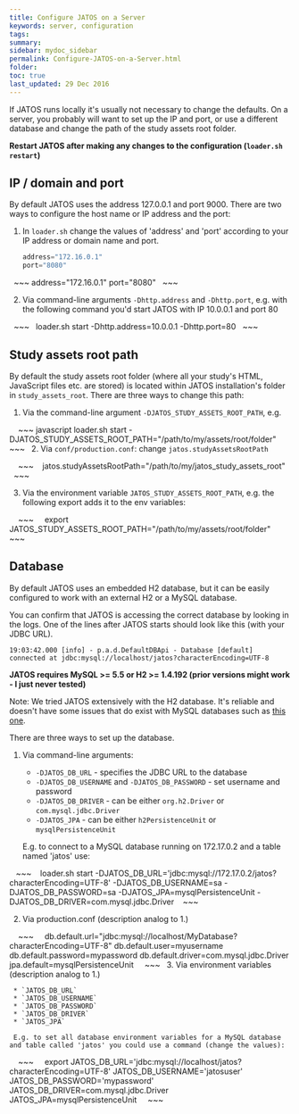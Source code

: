 ```yaml
---
title: Configure JATOS on a Server
keywords: server, configuration
tags:
summary:
sidebar: mydoc_sidebar
permalink: Configure-JATOS-on-a-Server.html
folder:
toc: true
last_updated: 29 Dec 2016
---
```


If JATOS runs locally it's usually not necessary to change the defaults. On a server, you probably will want to set up the IP and port, or use a different database and change the path of the study assets root folder.

**Restart JATOS after making any changes to the configuration (`loader.sh restart`)**

## IP / domain and port

By default JATOS uses the address 127.0.0.1 and port 9000. There are two ways to configure the host name or IP address and the port:

1. In `loader.sh` change the values of 'address' and 'port' according to your IP address or domain name and port.

   ~~~ javascript
   address="172.16.0.1"
   port="8080"
   ~~~

   ~~~ 
   address="172.16.0.1"
   port="8080"
   ~~~
  
2. Via command-line arguments `-Dhttp.address` and `-Dhttp.port`, e.g. with the following command you'd start JATOS with IP 10.0.0.1 and port 80

   ~~~
   loader.sh start -Dhttp.address=10.0.0.1 -Dhttp.port=80
   ~~~
     
## Study assets root path

By default the study assets root folder (where all your study's HTML, JavaScript files etc. are stored) is located within JATOS installation's folder in `study_assets_root`. There are three ways to change this path:

  1. Via the command-line argument `-DJATOS_STUDY_ASSETS_ROOT_PATH`, e.g. 

     ~~~ javascript
     loader.sh start -DJATOS_STUDY_ASSETS_ROOT_PATH="/path/to/my/assets/root/folder"
     ~~~
  
  2. Via `conf/production.conf`: change `jatos.studyAssetsRootPath`

     ~~~
     jatos.studyAssetsRootPath="/path/to/my/jatos_study_assets_root"
     ~~~
     
  3. Via the environment variable `JATOS_STUDY_ASSETS_ROOT_PATH`, e.g. the following export adds it to the env variables: 

     ~~~
     export JATOS_STUDY_ASSETS_ROOT_PATH="/path/to/my/assets/root/folder"
     ~~~
     
## Database

By default JATOS uses an embedded H2 database, but it can be easily configured to work with an external H2 or a MySQL database. 

You can confirm that JATOS is accessing the correct database by looking in the logs. One of the lines after JATOS starts should look like this (with your JDBC URL).

~~~
19:03:42.000 [info] - p.a.d.DefaultDBApi - Database [default] connected at jdbc:mysql://localhost/jatos?characterEncoding=UTF-8
~~~

**JATOS requires MySQL >= 5.5 or H2 >= 1.4.192 (prior versions might work - I just never tested)**

Note: We tried JATOS extensively with the H2 database. It's reliable and doesn't have some issues that do exist with MySQL databases such as [this one](https://github.com/JATOS/JATOS/issues/111). 

There are three ways to set up the database.

  1. Via command-line arguments:
  
     * `-DJATOS_DB_URL` - specifies the JDBC URL to the database
     * `-DJATOS_DB_USERNAME` and `-DJATOS_DB_PASSWORD` - set username and password
     * `-DJATOS_DB_DRIVER` - can be either `org.h2.Driver` or `com.mysql.jdbc.Driver`
     * `-DJATOS_JPA` - can be either `h2PersistenceUnit` or `mysqlPersistenceUnit`

     E.g. to connect to a MySQL database running on 172.17.0.2 and a table named 'jatos' use:

     ~~~
     loader.sh start -DJATOS_DB_URL='jdbc:mysql://172.17.0.2/jatos?characterEncoding=UTF-8' -DJATOS_DB_USERNAME=sa -DJATOS_DB_PASSWORD=sa -DJATOS_JPA=mysqlPersistenceUnit -DJATOS_DB_DRIVER=com.mysql.jdbc.Driver
     ~~~
    
  2. Via production.conf (description analog to 1.)

     ~~~
     db.default.url="jdbc:mysql://localhost/MyDatabase?characterEncoding=UTF-8"
     db.default.user=myusername
     db.default.password=mypassword
     db.default.driver=com.mysql.jdbc.Driver
     jpa.default=mysqlPersistenceUnit
     ~~~
  
  3. Via environment variables (description analog to 1.)
  
     * `JATOS_DB_URL`
     * `JATOS_DB_USERNAME`
     * `JATOS_DB_PASSWORD`
     * `JATOS_DB_DRIVER`
     * `JATOS_JPA`

     E.g. to set all database environment variables for a MySQL database and table called 'jatos' you could use a command (change the values):

     ~~~
     export JATOS_DB_URL='jdbc:mysql://localhost/jatos?characterEncoding=UTF-8' JATOS_DB_USERNAME='jatosuser' JATOS_DB_PASSWORD='mypassword' JATOS_DB_DRIVER=com.mysql.jdbc.Driver JATOS_JPA=mysqlPersistenceUnit
     ~~~
     
